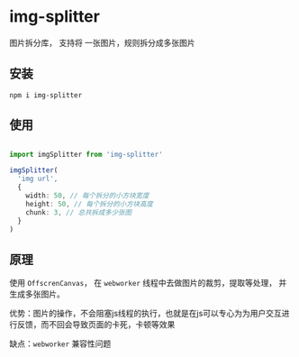 # img-splitter
图片拆分库， 支持将 一张图片，规则拆分成多张图片

## 安装
``` shell
npm i img-splitter
```

## 使用

``` typescript

import imgSplitter from 'img-splitter'

imgSplitter(
  'img url',
  {
    width: 50, // 每个拆分的小方块宽度
    height: 50, // 每个拆分的小方块高度
    chunk: 3, // 总共拆成多少张图
  }
)

```
## 原理
使用 `OffscrenCanvas`， 在 `webworker` 线程中去做图片的裁剪，提取等处理， 并生成多张图片。

优势：图片的操作，不会阻塞js线程的执行，也就是在js可以专心为为用户交互进行反馈，而不回会导致页面的卡死，卡顿等效果

缺点：`webworker` 兼容性问题

